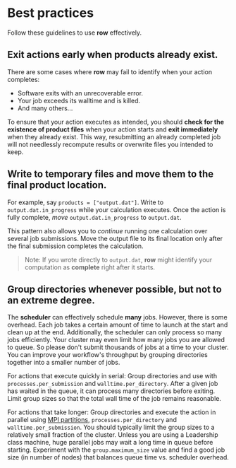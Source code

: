 # Best practices

Follow these guidelines to use **row** effectively.

## Exit actions early when products already exist.

There are some cases where **row** may fail to identify when your action completes:

* Software exits with an unrecoverable error.
* Your job exceeds its walltime and is killed.
* And many others...

To ensure that your action executes as intended, you should **check for the existence
of product files** when your action starts and **exit immediately** when they already
exist. This way, resubmitting an already completed job will not needlessly recompute
results or overwrite files you intended to keep.

## Write to temporary files and move them to the final product location.

For example, say `products = ["output.dat"]`. Write to `output.dat.in_progress`
while your calculation executes. Once the action is fully complete, *move*
`output.dat.in_progress` to `output.dat`.

This pattern also allows you to *continue* running one calculation over several job
submissions. Move the output file to its final location only after the final submission
completes the calculation.

> Note: If you wrote directly to `output.dat`, **row** might identify your computation
> as **complete** right after it starts.

## Group directories whenever possible, but not to an extreme degree.

The **scheduler** can effectively schedule **many** jobs. However, there is some
overhead. Each job takes a certain amount of time to launch at the start and clean up
at the end. Additionally, the scheduler can only process so many jobs efficiently. Your
cluster may even limit how many jobs you are allowed to queue. So please don't submit
thousands of jobs at a time to your cluster. You can improve your workflow's throughput
by grouping directories together into a smaller number of jobs.

For actions that execute quickly in serial: Group directories and use with
`processes.per_submission` and `walltime.per_directory`. After a given job has waited in
the queue, it can process many directories before exiting. Limit group sizes so that the
total wall time of the job remains reasonable.

For actions that take longer: Group directories and execute the action in parallel using
[MPI partitions], `processes.per_directory` and `walltime.per_submission`. You should
typically limit the group sizes to a relatively small fraction of the cluster. Unless
you are using a Leadership class machine, huge parallel jobs may wait a long time in
queue before starting. Experiment with the `group.maximum_size` value and find a good
job size (in number of nodes) that balances queue time vs. scheduler overhead.

[MPI partitions]: ../concepts/process-parallelism.md

